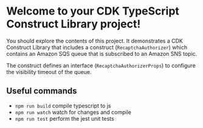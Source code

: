 # Welcome to your CDK TypeScript Construct Library project!

You should explore the contents of this project. It demonstrates a CDK Construct Library that includes a construct (`RecaptchaAuthorizer`)
which contains an Amazon SQS queue that is subscribed to an Amazon SNS topic.

The construct defines an interface (`RecaptchaAuthorizerProps`) to configure the visibility timeout of the queue.

## Useful commands

 * `npm run build`   compile typescript to js
 * `npm run watch`   watch for changes and compile
 * `npm run test`    perform the jest unit tests
